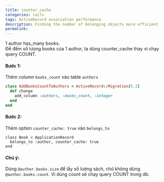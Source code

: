 ```yaml
---
title: counter_cache
categories: rails
tags: ActiveRecord association performance
description: Finding the number of belonging objects more efficient
permalink: 
---
```

1 author has_many books.  
Để đếm số lưọng books của 1 author, ta dùng counter_cache thay vì chạy query COUNT.  

#### Bước 1:
Thêm column `books_count` vào table `authors`
```ruby
class AddBooksCountToAuthors < ActiveRecord::Migration[5.2]
  def change
    add_column :authors, :books_count, :integer
  end
end
```

#### Bước 2:
Thêm option `counter_cache: true` vào `belongs_to`
```
class Book < ApplicationRecord
  belongs_to :author, counter_cache: true
end
```

#### Chú ý:
Dùng `@author.books.size` để lấy số lượng sách, chứ không dùng `@author.books.count`. Vì dùng count sẽ chạy query COUNT trong db.
